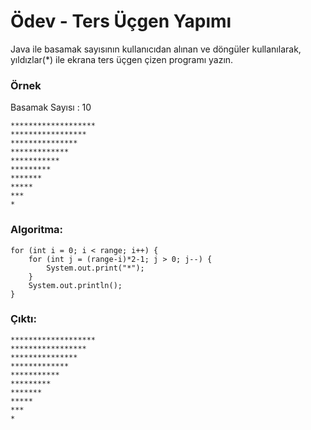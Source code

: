 # Ödev - Ters Üçgen Yapımı
Java ile basamak sayısının kullanıcıdan alınan ve döngüler kullanılarak, yıldızlar(*) ile ekrana ters üçgen çizen programı yazın.

### Örnek
Basamak Sayısı : 10

    *******************
    *****************
    ***************
    *************
    *********** 
    ********* 
    ******* 
    ***** 
    *** 
    *

### Algoritma:
    for (int i = 0; i < range; i++) {
        for (int j = (range-i)*2-1; j > 0; j--) {
            System.out.print("*");  
        }
        System.out.println();
    }

### Çıktı:

    *******************
    *****************
    ***************
    *************
    ***********
    *********
    *******
    *****
    ***
    *